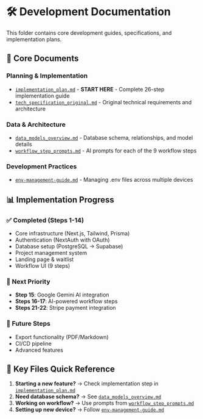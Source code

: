 # 🛠️ Development Documentation

This folder contains core development guides, specifications, and implementation plans.

## 📄 Core Documents

### Planning & Implementation
- [`implementation_plan.md`](./implementation_plan.md) - **START HERE** - Complete 26-step implementation guide
- [`tech_specification_original.md`](./tech_specification_original.md) - Original technical requirements and architecture

### Data & Architecture
- [`data_models_overview.md`](./data_models_overview.md) - Database schema, relationships, and model details
- [`workflow_step_prompts.md`](./workflow_step_prompts.md) - AI prompts for each of the 9 workflow steps

### Development Practices
- [`env-management-guide.md`](./env-management-guide.md) - Managing .env files across multiple devices

## 📊 Implementation Progress

### ✅ Completed (Steps 1-14)
- Core infrastructure (Next.js, Tailwind, Prisma)
- Authentication (NextAuth with OAuth)
- Database setup (PostgreSQL → Supabase)
- Project management system
- Landing page & waitlist
- Workflow UI (9 steps)

### 🚧 Next Priority
- **Step 15**: Google Gemini AI integration
- **Steps 16-17**: AI-powered workflow steps
- **Steps 21-22**: Stripe payment integration

### 📝 Future Steps
- Export functionality (PDF/Markdown)
- CI/CD pipeline
- Advanced features

## 🔑 Key Files Quick Reference

1. **Starting a new feature?** → Check implementation step in [`implementation_plan.md`](./implementation_plan.md)
2. **Need database schema?** → See [`data_models_overview.md`](./data_models_overview.md)
3. **Working on workflow?** → Use prompts from [`workflow_step_prompts.md`](./workflow_step_prompts.md)
4. **Setting up new device?** → Follow [`env-management-guide.md`](./env-management-guide.md)